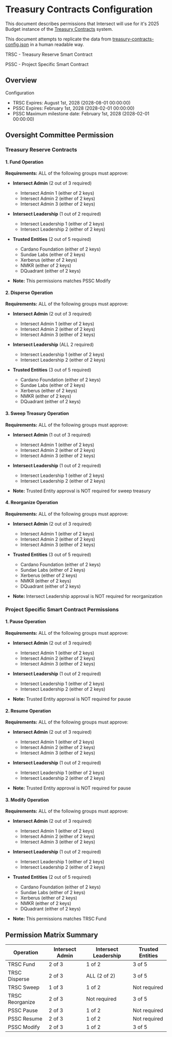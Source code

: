 # Treasury Contracts Configuration

This document describes permissions that Intersect will use for it's 2025 Budget instance of the [Treasury Contracts](https://github.com/SundaeSwap-finance/treasury-contracts) system.

This document attempts to replicate the data from [treasury-contracts-config.json](./treasury-contracts-config.json) in a human readable way.

TRSC - Treasury Reserve Smart Contract

PSSC - Project Specific Smart Contract

## Overview

Configuration
- TRSC Expires: August 1st, 2028 (2028-08-01 00:00:00)
- PSSC Expires: February 1st, 2028 (2028-02-01 00:00:00)
- PSSC Maximum milestone date: February 1st, 2028 (2028-02-01 00:00:00)

## Oversight Committee Permission

### Treasury Reserve Contracts

#### 1. Fund Operation

**Requirements:** ALL of the following groups must approve:

- **Intersect Admin** (2 out of 3 required)
  - Intersect Admin 1 (either of 2 keys)
  - Intersect Admin 2 (either of 2 keys)
  - Intersect Admin 3 (either of 2 keys)

- **Intersect Leadership** (1 out of 2 required)
  - Intersect Leadership 1 (either of 2 keys)
  - Intersect Leadership 2 (either of 2 keys)

- **Trusted Entities** (2 out of 5 required)
  - Cardano Foundation (either of 2 keys)
  - Sundae Labs (either of 2 keys)
  - Xerberus (either of 2 keys)
  - NMKR (either of 2 keys)
  - DQuadrant (either of 2 keys)

- **Note:** This permissions matches PSSC Modify

#### 2. Disperse Operation

**Requirements:** ALL of the following groups must approve:

- **Intersect Admin** (2 out of 3 required)
  - Intersect Admin 1 (either of 2 keys)
  - Intersect Admin 2 (either of 2 keys)
  - Intersect Admin 3 (either of 2 keys)

- **Intersect Leadership** (ALL 2 required)
  - Intersect Leadership 1 (either of 2 keys)
  - Intersect Leadership 2 (either of 2 keys)

- **Trusted Entities** (3 out of 5 required)
  - Cardano Foundation (either of 2 keys)
  - Sundae Labs (either of 2 keys)
  - Xerberus (either of 2 keys)
  - NMKR (either of 2 keys)
  - DQuadrant (either of 2 keys)

#### 3. Sweep Treasury Operation

**Requirements:** ALL of the following groups must approve:

- **Intersect Admin** (1 out of 3 required)
  - Intersect Admin 1 (either of 2 keys)
  - Intersect Admin 2 (either of 2 keys)
  - Intersect Admin 3 (either of 2 keys)

- **Intersect Leadership** (1 out of 2 required)
  - Intersect Leadership 1 (either of 2 keys)
  - Intersect Leadership 2 (either of 2 keys)

- **Note:** Trusted Entity approval is NOT required for sweep treasury

#### 4. Reorganize Operation

**Requirements:** ALL of the following groups must approve:

- **Intersect Admin** (2 out of 3 required)
  - Intersect Admin 1 (either of 2 keys)
  - Intersect Admin 2 (either of 2 keys)
  - Intersect Admin 3 (either of 2 keys)

- **Trusted Entities** (3 out of 5 required)
  - Cardano Foundation (either of 2 keys)
  - Sundae Labs (either of 2 keys)
  - Xerberus (either of 2 keys)
  - NMKR (either of 2 keys)
  - DQuadrant (either of 2 keys)

- **Note:** Intersect Leadership approval is NOT required for reorganization

### Project Specific Smart Contract Permissions

#### 1. Pause Operation

**Requirements:** ALL of the following groups must approve:

- **Intersect Admin** (2 out of 3 required)
  - Intersect Admin 1 (either of 2 keys)
  - Intersect Admin 2 (either of 2 keys)
  - Intersect Admin 3 (either of 2 keys)

- **Intersect Leadership** (1 out of 2 required)
  - Intersect Leadership 1 (either of 2 keys)
  - Intersect Leadership 2 (either of 2 keys)

- **Note:** Trusted Entity approval is NOT required for pause

#### 2. Resume Operation

**Requirements:** ALL of the following groups must approve:

- **Intersect Admin** (2 out of 3 required)
  - Intersect Admin 1 (either of 2 keys)
  - Intersect Admin 2 (either of 2 keys)
  - Intersect Admin 3 (either of 2 keys)

- **Intersect Leadership** (1 out of 2 required)
  - Intersect Leadership 1 (either of 2 keys)
  - Intersect Leadership 2 (either of 2 keys)

- **Note:** Trusted Entity approval is NOT required for pause

#### 3. Modify Operation

**Requirements:** ALL of the following groups must approve:

- **Intersect Admin** (2 out of 3 required)
  - Intersect Admin 1 (either of 2 keys)
  - Intersect Admin 2 (either of 2 keys)
  - Intersect Admin 3 (either of 2 keys)

- **Intersect Leadership** (1 out of 2 required)
  - Intersect Leadership 1 (either of 2 keys)
  - Intersect Leadership 2 (either of 2 keys)

- **Trusted Entities** (2 out of 5 required)
  - Cardano Foundation (either of 2 keys)
  - Sundae Labs (either of 2 keys)
  - Xerberus (either of 2 keys)
  - NMKR (either of 2 keys)
  - DQuadrant (either of 2 keys)

- **Note:** This permissions matches TRSC Fund

## Permission Matrix Summary

| Operation       | Intersect Admin | Intersect Leadership | Trusted Entities |
|-----------------|-----------------|----------------------|------------------|
| TRSC Fund       | 2 of 3          | 1 of 2               | 3 of 5           |
| TRSC Disperse   | 2 of 3          | ALL (2 of 2)         | 3 of 5           |
| TRSC Sweep      | 1 of 3          | 1 of 2               | Not required     |
| TRSC Reorganize | 2 of 3          | Not required         | 3 of 5           |
| PSSC Pause      | 2 of 3          | 1 of 2               | Not required     |
| PSSC Resume     | 2 of 3          | 1 of 2               | Not required     |
| PSSC Modify     | 2 of 3          | 1 of 2               | 3 of 5           |
